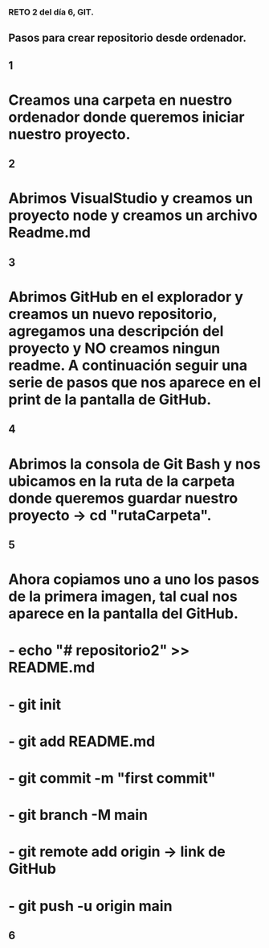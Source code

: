 ### RETO 2 del día 6, GIT.

## Pasos para crear repositorio desde ordenador.

## 1
# Creamos una carpeta en nuestro ordenador donde queremos iniciar nuestro proyecto.

## 2
# Abrimos VisualStudio y creamos un proyecto node y creamos un archivo Readme.md

## 3
# Abrimos GitHub en el explorador y creamos un nuevo repositorio, agregamos una descripción del proyecto y NO creamos ningun readme. A continuación seguir una serie de pasos que nos aparece en el print de la pantalla de GitHub.

## 4
# Abrimos la consola de Git Bash y nos ubicamos en la ruta de la carpeta donde queremos guardar nuestro proyecto -> cd "rutaCarpeta".

## 5
# Ahora copiamos uno a uno los pasos de la primera imagen, tal cual nos aparece en la pantalla del GitHub.
# - echo "# repositorio2" >> README.md
# - git init
# - git add README.md
# - git commit -m "first commit"
# - git branch -M main
# - git remote add origin -> link de GitHub
# - git push -u origin main

## 6
# 